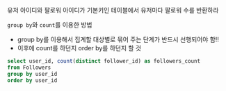 유저 아이디와 팔로워 아이디가 기본키인 테이블에서 유저마다 팔로워 수를 반환하라

`group by`와 `count`를 이용한 방법
* group by를 이용해서 집계할 대상별로 묶어 주는 단계가 반드시 선행되어야 함!!
* 이후에 count를 하던지 order by를 하던지 할 것

```sql
select user_id, count(distinct follower_id) as followers_count
from Followers
group by user_id
order by user_id
```

